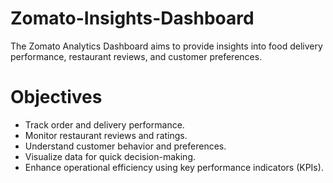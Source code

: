 # Zomato-Insights-Dashboard
The Zomato Analytics Dashboard aims to provide insights into food delivery performance, restaurant reviews, and customer preferences.


# Objectives
- Track order and delivery performance.
- Monitor restaurant reviews and ratings.
- Understand customer behavior and preferences.
- Visualize data for quick decision-making.
- Enhance operational efficiency using key performance indicators (KPIs).
